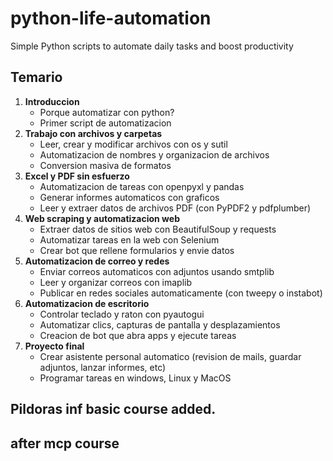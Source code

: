 # python-life-automation

Simple Python scripts to automate daily tasks and boost productivity

## Temario

1. **Introduccion**
    - Porque automatizar con python?
    - Primer script de automatizacion
2. **Trabajo con archivos y carpetas**
    - Leer, crear y modificar archivos con os y sutil
    - Automatizacion de nombres y organizacion de archivos
    - Conversion masiva de formatos
3. **Excel y PDF sin esfuerzo**
    - Automatizacion de tareas con openpyxl y pandas
    - Generar informes automaticos con graficos
    - Leer y extraer datos de archivos PDF (con PyPDF2 y pdfplumber)
4. **Web scraping y automatizacion web**
    - Extraer datos de sitios web con BeautifulSoup y requests
    - Automatizar tareas en la web con Selenium
    - Crear bot que rellene formularios y envie datos
5. **Automatizacion de correo y redes**
    - Enviar correos automaticos con adjuntos usando smtplib
    - Leer y organizar correos con imaplib
    - Publicar en redes sociales automaticamente (con tweepy o instabot)
6. **Automatizacion de escritorio**
    - Controlar teclado y raton con pyautogui
    - Automatizar clics, capturas de pantalla y desplazamientos
    - Creacion de bot que abra apps y ejecute tareas
7. **Proyecto final**
    - Crear asistente personal automatico (revision de mails, guardar adjuntos, lanzar informes, etc)
    - Programar tareas en windows, Linux y MacOS

## Pildoras inf basic course added.

## after mcp course
